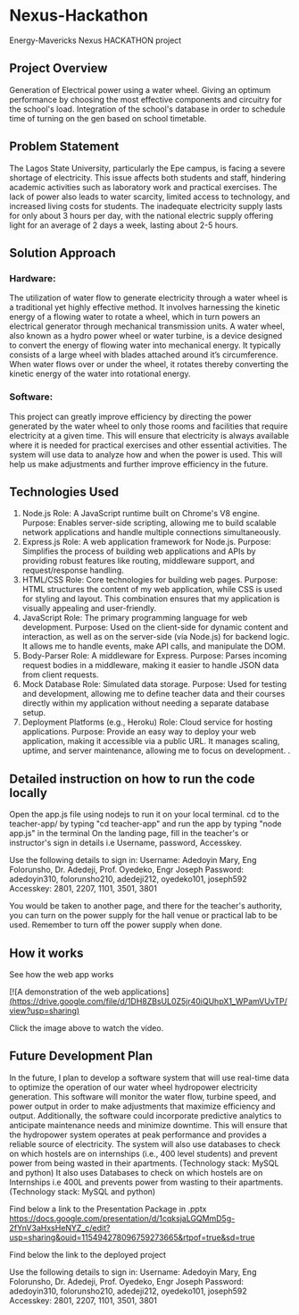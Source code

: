 # Nexus-Hackathon
Energy-Mavericks Nexus HACKATHON project

## Project Overview
Generation of Electrical power using a water wheel. Giving an optimum performance by choosing the most effective components and circuitry for the school's load. Integration of the school's database in order to schedule time of turning on the gen based on school timetable.

## Problem Statement
The Lagos State University, particularly the Epe campus, is facing a severe shortage of electricity. This issue affects both students and staff, hindering academic activities such as laboratory work and practical exercises. The lack of power also leads to water scarcity, limited access to technology, and increased living costs for students. The inadequate electricity supply lasts for only about 3 hours per day, with the national electric supply offering light for an average of 2 days a week, lasting about 2-5 hours.

## Solution Approach
### Hardware:
The utilization of water flow to generate electricity through a water wheel is a traditional yet highly effective method. It involves harnessing the kinetic energy of a flowing water to rotate a wheel, which in turn powers an electrical generator through mechanical transmission units.
A water wheel, also known as a hydro power wheel or water turbine, is a device designed to convert the energy of flowing water into mechanical energy. It typically consists of a large wheel with blades attached around it’s circumference. When water flows over or under the wheel, it rotates thereby converting the kinetic energy of the water into rotational energy.
### Software:
This project can greatly improve efficiency by directing the power generated by the water wheel to only those rooms and facilities that require electricity at a given time. This will ensure that electricity is always available where it is needed for practical exercises and other essential activities. The system will use data to analyze how and when the power is used. This will help us make adjustments and further improve efficiency in the future.



## Technologies Used 
1. Node.js
Role: A JavaScript runtime built on Chrome's V8 engine.
Purpose: Enables server-side scripting, allowing me to build scalable network applications and handle multiple connections simultaneously.
2. Express.js
Role: A web application framework for Node.js.
Purpose: Simplifies the process of building web applications and APIs by providing robust features like routing, middleware support, and request/response handling.
3. HTML/CSS
Role: Core technologies for building web pages.
Purpose: HTML structures the content of my web application, while CSS is used for styling and layout. This combination ensures that my application is visually appealing and user-friendly.
4. JavaScript
Role: The primary programming language for web development.
Purpose: Used on the client-side for dynamic content and interaction, as well as on the server-side (via Node.js) for backend logic. It allows me to handle events, make API calls, and manipulate the DOM.
5. Body-Parser
Role: A middleware for Express.
Purpose: Parses incoming request bodies in a middleware, making it easier to handle JSON data from client requests.
6. Mock Database
Role: Simulated data storage.
Purpose: Used for testing and development, allowing me to define teacher data and their courses directly within my application without needing a separate database setup.
7. Deployment Platforms (e.g., Heroku)
Role: Cloud service for hosting applications.
Purpose: Provide an easy way to deploy your web application, making it accessible via a public URL. It manages scaling, uptime, and server maintenance, allowing me to focus on development.
.

## Detailed instruction on how to run the code locally
Open the app.js file using nodejs to run it on your local terminal.
cd to the teacher-app/ by typing "cd teacher-app" and run the app by typing "node app.js" in the terminal
On the landing page, fill in the teacher's or instructor's sign in details i.e Username, password, Accesskey.

Use the following details to sign in:
Username: Adedoyin Mary, Eng Folorunsho, Dr. Adedeji, Prof. Oyedeko, Engr Joseph
Password: adedoyin310, folorunsho210, adedeji212, oyedeko101, joseph592
Accesskey: 2801, 2207, 1101, 3501, 3801

You would be taken to another page, and there for the teacher's authority, you can turn on the power supply for the hall venue or practical lab to be used.
Remember to turn off the power supply when done.

## How it works
See how the web app works

[![A demonstration of the web applications][(https://drive.google.com/file/d/1DH8ZBsUL0Z5jr40iQUhpX1_WPamVUvTP/view?usp=sharing)](https://drive.google.com/file/d/1d8sp0aPGbughkacnLXg9P2ZHww5WPG84/view?usp=sharing)

Click the image above to watch the video.

## Future Development Plan
In the future, I plan to develop a software system that will use real-time data to optimize the operation of our water wheel hydropower electricity generation. This software will monitor the water flow, turbine speed, and power output in order to make adjustments that maximize efficiency and output. 
Additionally, the software could incorporate predictive analytics to anticipate maintenance needs and minimize downtime. This will ensure that the hydropower system operates at peak performance and provides a reliable source of electricity. 
The system will also use databases to check on which hostels are on internships (i.e., 400 level students) and prevent power from being wasted in their apartments. (Technology stack: MySQL and python)
It also uses Databases to check on which hostels are on Internships i.e 400L and prevents power from wasting to their apartments. (Technology stack: MySQL and python)

Find below a link to the Presentation Package in .pptx
https://docs.google.com/presentation/d/1cqksjaLGQMmD5g-2fYnV3aHxsHeNYZ_c/edit?usp=sharing&ouid=115494278096759273665&rtpof=true&sd=true

Find below the link to the deployed project

Use the following details to sign in:
Username: Adedoyin Mary, Eng Folorunsho, Dr. Adedeji, Prof. Oyedeko, Engr Joseph
Password: adedoyin310, folorunsho210, adedeji212, oyedeko101, joseph592
Accesskey: 2801, 2207, 1101, 3501, 3801


